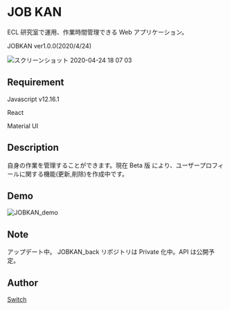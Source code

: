 # JOB KAN

ECL 研究室で運用、作業時間管理できる Web アプリケーション。

JOBKAN ver1.0.0(2020/4/24)

![スクリーンショット 2020-04-24 18 07 03](https://user-images.githubusercontent.com/36882742/80195335-a44c6180-8656-11ea-8781-2f608fa1de92.png)

## Requirement

Javascript v12.16.1

React

Material UI

## Description

自身の作業を管理することができます。現在 Beta 版 により、ユーザープロフィールに関する機能(更新,削除)を作成中です。

## Demo

![JOBKAN_demo](https://user-images.githubusercontent.com/36882742/80208292-db2c7280-866a-11ea-8e87-9f4a6870dfc4.gif)

## Note

アップデート中。
JOBKAN_back リポジトリは Private 化中。API は公開予定。

## Author

[Switch](https://github.com/switchGH)
